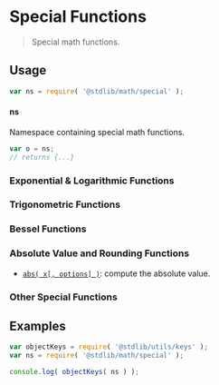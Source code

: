 <!--

@license Apache-2.0

Copyright (c) 2020 The Stdlib Authors.

Licensed under the Apache License, Version 2.0 (the "License");
you may not use this file except in compliance with the License.
You may obtain a copy of the License at

   http://www.apache.org/licenses/LICENSE-2.0

Unless required by applicable law or agreed to in writing, software
distributed under the License is distributed on an "AS IS" BASIS,
WITHOUT WARRANTIES OR CONDITIONS OF ANY KIND, either express or implied.
See the License for the specific language governing permissions and
limitations under the License.

-->

# Special Functions

> Special math functions.

<section class="usage">

## Usage

```javascript
var ns = require( '@stdlib/math/special' );
```

#### ns

Namespace containing special math functions.

```javascript
var o = ns;
// returns {...}
```

### Exponential & Logarithmic Functions

<!-- <toc pattern="+(*log*|ln|exp*|*pow*)" ignore="logit" > -->



<!-- </toc> -->

### Trigonometric Functions

<!-- <toc pattern="*+(sin|cos|tan)*" ignore="+(kernel-sin|kernel-cos|kernel-tan)"> -->



<!-- </toc> -->

### Bessel Functions

<!-- <toc pattern="*bessel*" > -->



<!-- </toc> -->

### Absolute Value and Rounding Functions

<!-- <toc pattern="*+(abs|ceil|floor|clamp|trunc|round|signum)*" > -->

<div class="namespace-toc">

-   <span class="signature">[`abs( x[, options] )`][@stdlib/math/special/abs]</span><span class="delimiter">: </span><span class="description">compute the absolute value.</span>

</div>

<!-- </toc> -->

### Other Special Functions

<!-- <toc ignore="*bessel*" ignore="*+(sin|cos|tan)*" ignore="+(*log*|ln|exp*|*pow*)" ignore="*+(abs|ceil|floor|clamp|trunc|round|signum)*" ignore="+(gamma-delta-ratio|gamma-lanczos-sum*|rempio2|kernel-*)" > -->



<!-- </toc> -->

</section>

<!-- /.usage -->

<section class="examples">

## Examples

<!-- TODO: better examples -->

<!-- eslint no-undef: "error" -->

```javascript
var objectKeys = require( '@stdlib/utils/keys' );
var ns = require( '@stdlib/math/special' );

console.log( objectKeys( ns ) );
```

</section>

<!-- /.examples -->

<!-- Section for related `stdlib` packages. Do not manually edit this section, as it is automatically populated. -->

<section class="related">

</section>

<!-- /.related -->

<!-- Section for all links. Make sure to keep an empty line after the `section` element and another before the `/section` close. -->

<section class="links">

<!-- <toc-links> -->

[@stdlib/math/special/abs]: https://github.com/stdlib-js/stdlib/tree/develop/lib/node_modules/%40stdlib/math/special/abs

<!-- </toc-links> -->

</section>

<!-- /.links -->
